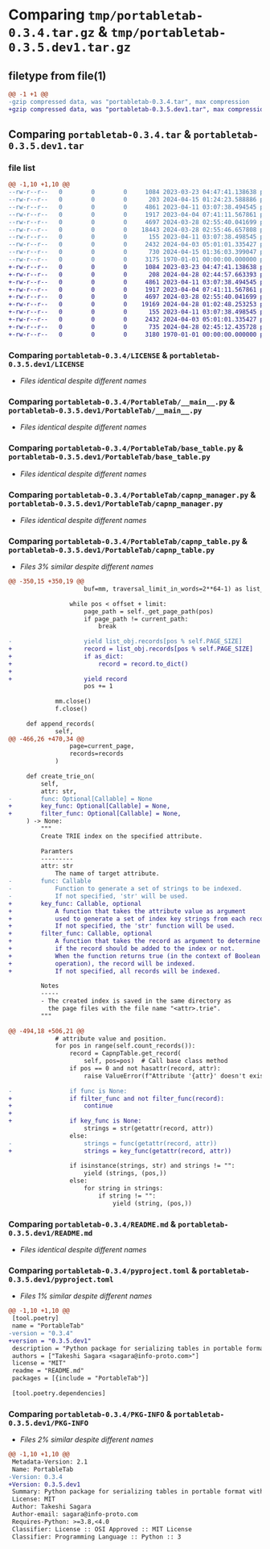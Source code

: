 # Comparing `tmp/portabletab-0.3.4.tar.gz` & `tmp/portabletab-0.3.5.dev1.tar.gz`

## filetype from file(1)

```diff
@@ -1 +1 @@
-gzip compressed data, was "portabletab-0.3.4.tar", max compression
+gzip compressed data, was "portabletab-0.3.5.dev1.tar", max compression
```

## Comparing `portabletab-0.3.4.tar` & `portabletab-0.3.5.dev1.tar`

### file list

```diff
@@ -1,10 +1,10 @@
--rw-r--r--   0        0        0     1084 2023-03-23 04:47:41.138638 portabletab-0.3.4/LICENSE
--rw-r--r--   0        0        0      203 2024-04-15 01:24:23.588886 portabletab-0.3.4/PortableTab/__init__.py
--rw-r--r--   0        0        0     4861 2023-04-11 03:07:38.494545 portabletab-0.3.4/PortableTab/__main__.py
--rw-r--r--   0        0        0     1917 2023-04-04 07:41:11.567861 portabletab-0.3.4/PortableTab/base_table.py
--rw-r--r--   0        0        0     4697 2024-03-28 02:55:40.041699 portabletab-0.3.4/PortableTab/capnp_manager.py
--rw-r--r--   0        0        0    18443 2024-03-28 02:55:46.657808 portabletab-0.3.4/PortableTab/capnp_table.py
--rw-r--r--   0        0        0      155 2023-04-11 03:07:38.498545 portabletab-0.3.4/PortableTab/exceptions.py
--rw-r--r--   0        0        0     2432 2024-04-03 05:01:01.335427 portabletab-0.3.4/README.md
--rw-r--r--   0        0        0      730 2024-04-15 01:36:03.399047 portabletab-0.3.4/pyproject.toml
--rw-r--r--   0        0        0     3175 1970-01-01 00:00:00.000000 portabletab-0.3.4/PKG-INFO
+-rw-r--r--   0        0        0     1084 2023-03-23 04:47:41.138638 portabletab-0.3.5.dev1/LICENSE
+-rw-r--r--   0        0        0      208 2024-04-28 02:44:57.663393 portabletab-0.3.5.dev1/PortableTab/__init__.py
+-rw-r--r--   0        0        0     4861 2023-04-11 03:07:38.494545 portabletab-0.3.5.dev1/PortableTab/__main__.py
+-rw-r--r--   0        0        0     1917 2023-04-04 07:41:11.567861 portabletab-0.3.5.dev1/PortableTab/base_table.py
+-rw-r--r--   0        0        0     4697 2024-03-28 02:55:40.041699 portabletab-0.3.5.dev1/PortableTab/capnp_manager.py
+-rw-r--r--   0        0        0    19169 2024-04-28 01:02:48.253253 portabletab-0.3.5.dev1/PortableTab/capnp_table.py
+-rw-r--r--   0        0        0      155 2023-04-11 03:07:38.498545 portabletab-0.3.5.dev1/PortableTab/exceptions.py
+-rw-r--r--   0        0        0     2432 2024-04-03 05:01:01.335427 portabletab-0.3.5.dev1/README.md
+-rw-r--r--   0        0        0      735 2024-04-28 02:45:12.435728 portabletab-0.3.5.dev1/pyproject.toml
+-rw-r--r--   0        0        0     3180 1970-01-01 00:00:00.000000 portabletab-0.3.5.dev1/PKG-INFO
```

### Comparing `portabletab-0.3.4/LICENSE` & `portabletab-0.3.5.dev1/LICENSE`

 * *Files identical despite different names*

### Comparing `portabletab-0.3.4/PortableTab/__main__.py` & `portabletab-0.3.5.dev1/PortableTab/__main__.py`

 * *Files identical despite different names*

### Comparing `portabletab-0.3.4/PortableTab/base_table.py` & `portabletab-0.3.5.dev1/PortableTab/base_table.py`

 * *Files identical despite different names*

### Comparing `portabletab-0.3.4/PortableTab/capnp_manager.py` & `portabletab-0.3.5.dev1/PortableTab/capnp_manager.py`

 * *Files identical despite different names*

### Comparing `portabletab-0.3.4/PortableTab/capnp_table.py` & `portabletab-0.3.5.dev1/PortableTab/capnp_table.py`

 * *Files 3% similar despite different names*

```diff
@@ -350,15 +350,19 @@
                     buf=mm, traversal_limit_in_words=2**64-1) as list_obj:
 
                 while pos < offset + limit:
                     page_path = self._get_page_path(pos)
                     if page_path != current_path:
                         break
 
-                    yield list_obj.records[pos % self.PAGE_SIZE]
+                    record = list_obj.records[pos % self.PAGE_SIZE]
+                    if as_dict:
+                        record = record.to_dict()
+
+                    yield record
                     pos += 1
 
             mm.close()
             f.close()
 
     def append_records(
             self,
@@ -466,26 +470,34 @@
                 page=current_page,
                 records=records
             )
 
     def create_trie_on(
         self,
         attr: str,
-        func: Optional[Callable] = None
+        key_func: Optional[Callable] = None,
+        filter_func: Optional[Callable] = None,
     ) -> None:
         """
         Create TRIE index on the specified attribute.
 
         Paramters
         ---------
         attr: str
             The name of target attribute.
-        func: Callable
-            Function to generate a set of strings to be indexed.
-            If not specified, 'str' will be used.
+        key_func: Callable, optional
+            A function that takes the attribute value as argument
+            used to generate a set of index key strings from each record.
+            If not specified, the 'str' function will be used.
+        filter_func: Callable, optional
+            A function that takes the record as argument to determine
+            if the record should be added to the index or not.
+            When the function returns true (in the context of Boolean
+            operation), the record will be indexed.
+            If not specified, all records will be indexed.
 
         Notes
         -----
         - The created index is saved in the same directory as
           the page files with the file name "<attr>.trie".
         """
 
@@ -494,18 +506,21 @@
             # attribute value and position.
             for pos in range(self.count_records()):
                 record = CapnpTable.get_record(
                     self, pos=pos)  # Call base class method
                 if pos == 0 and not hasattr(record, attr):
                     raise ValueError(f"Attribute '{attr}' doesn't exist.")
 
-                if func is None:
+                if filter_func and not filter_func(record):
+                    continue
+
+                if key_func is None:
                     strings = str(getattr(record, attr))
                 else:
-                    strings = func(getattr(record, attr))
+                    strings = key_func(getattr(record, attr))
 
                 if isinstance(strings, str) and strings != "":
                     yield (strings, (pos,))
                 else:
                     for string in strings:
                         if string != "":
                             yield (string, (pos,))
```

### Comparing `portabletab-0.3.4/README.md` & `portabletab-0.3.5.dev1/README.md`

 * *Files identical despite different names*

### Comparing `portabletab-0.3.4/pyproject.toml` & `portabletab-0.3.5.dev1/pyproject.toml`

 * *Files 1% similar despite different names*

```diff
@@ -1,10 +1,10 @@
 [tool.poetry]
 name = "PortableTab"
-version = "0.3.4"
+version = "0.3.5.dev1"
 description = "Python package for serializing tables in portable format with Capnp."
 authors = ["Takeshi Sagara <sagara@info-proto.com>"]
 license = "MIT"
 readme = "README.md"
 packages = [{include = "PortableTab"}]
 
 [tool.poetry.dependencies]
```

### Comparing `portabletab-0.3.4/PKG-INFO` & `portabletab-0.3.5.dev1/PKG-INFO`

 * *Files 2% similar despite different names*

```diff
@@ -1,10 +1,10 @@
 Metadata-Version: 2.1
 Name: PortableTab
-Version: 0.3.4
+Version: 0.3.5.dev1
 Summary: Python package for serializing tables in portable format with Capnp.
 License: MIT
 Author: Takeshi Sagara
 Author-email: sagara@info-proto.com
 Requires-Python: >=3.8,<4.0
 Classifier: License :: OSI Approved :: MIT License
 Classifier: Programming Language :: Python :: 3
```

